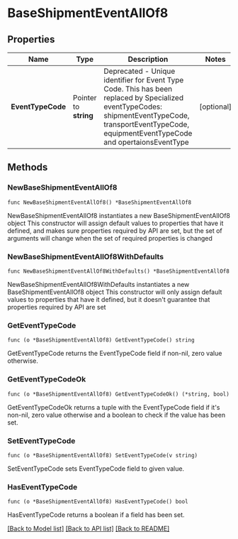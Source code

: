 # BaseShipmentEventAllOf8

## Properties

Name | Type | Description | Notes
------------ | ------------- | ------------- | -------------
**EventTypeCode** | Pointer to **string** | Deprecated - Unique identifier for Event Type Code. This has been replaced by Specialized eventTypeCodes: shipmentEventTypeCode, transportEventTypeCode, equipmentEventTypeCode and opertaionsEventType  | [optional] 

## Methods

### NewBaseShipmentEventAllOf8

`func NewBaseShipmentEventAllOf8() *BaseShipmentEventAllOf8`

NewBaseShipmentEventAllOf8 instantiates a new BaseShipmentEventAllOf8 object
This constructor will assign default values to properties that have it defined,
and makes sure properties required by API are set, but the set of arguments
will change when the set of required properties is changed

### NewBaseShipmentEventAllOf8WithDefaults

`func NewBaseShipmentEventAllOf8WithDefaults() *BaseShipmentEventAllOf8`

NewBaseShipmentEventAllOf8WithDefaults instantiates a new BaseShipmentEventAllOf8 object
This constructor will only assign default values to properties that have it defined,
but it doesn't guarantee that properties required by API are set

### GetEventTypeCode

`func (o *BaseShipmentEventAllOf8) GetEventTypeCode() string`

GetEventTypeCode returns the EventTypeCode field if non-nil, zero value otherwise.

### GetEventTypeCodeOk

`func (o *BaseShipmentEventAllOf8) GetEventTypeCodeOk() (*string, bool)`

GetEventTypeCodeOk returns a tuple with the EventTypeCode field if it's non-nil, zero value otherwise
and a boolean to check if the value has been set.

### SetEventTypeCode

`func (o *BaseShipmentEventAllOf8) SetEventTypeCode(v string)`

SetEventTypeCode sets EventTypeCode field to given value.

### HasEventTypeCode

`func (o *BaseShipmentEventAllOf8) HasEventTypeCode() bool`

HasEventTypeCode returns a boolean if a field has been set.


[[Back to Model list]](../README.md#documentation-for-models) [[Back to API list]](../README.md#documentation-for-api-endpoints) [[Back to README]](../README.md)



